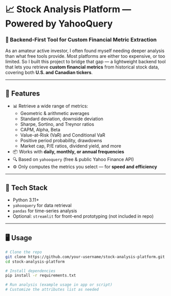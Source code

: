 # 📈 Stock Analysis Platform — Powered by YahooQuery

### 🔧 Backend-First Tool for Custom Financial Metric Extraction

As an amateur active investor, I often found myself needing deeper analysis than what free tools provide. Most platforms are either too expensive, or too limited. So I built this project to bridge that gap — a lightweight backend tool that lets you retrieve **custom financial metrics** from historical stock data, covering both **U.S. and Canadian tickers**.

---

## 🚀 Features

- 📊 Retrieve a wide range of metrics:
  - Geometric & arithmetic averages
  - Standard deviation, downside deviation
  - Sharpe, Sortino, and Treynor ratios
  - CAPM, Alpha, Beta
  - Value-at-Risk (VaR) and Conditional VaR
  - Positive period probability, drawdowns
  - Market cap, P/E ratios, dividend yield, and more
- 📦 Works with **daily, monthly, or annual frequencies**
- 🔍 Based on `yahooquery` (free & public Yahoo Finance API)
- ⚙️ Only computes the metrics you select — for **speed and efficiency**

---

## 🧠 Tech Stack

- Python 3.11+
- `yahooquery` for data retrieval
- `pandas` for time-series analysis
- Optional: `streamlit` for front-end prototyping (not included in repo)

---

## 🖥 Usage

```bash
# Clone the repo
git clone https://github.com/your-username/stock-analysis-platform.git
cd stock-analysis-platform

# Install dependencies
pip install -r requirements.txt

# Run analysis (example usage in app or script)
# Customize the attributes list as needed
